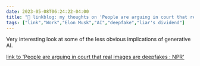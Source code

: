 ---date: 2023-05-08T06:24:22-04:00title: "🔗 linkblog: my thoughts on 'People are arguing in court that real images are deepfakes : NPR'"tags: ["link","Work","Elon Musk","AI","deepfake","liar's dividend"]---Very interesting look at some of the less obvious implications of generative AI.   [link to 'People are arguing in court that real images are deepfakes : NPR'](https://www.npr.org/2023/05/08/1174132413/people-are-trying-to-claim-real-videos-are-deepfakes-the-courts-are-not-amused)